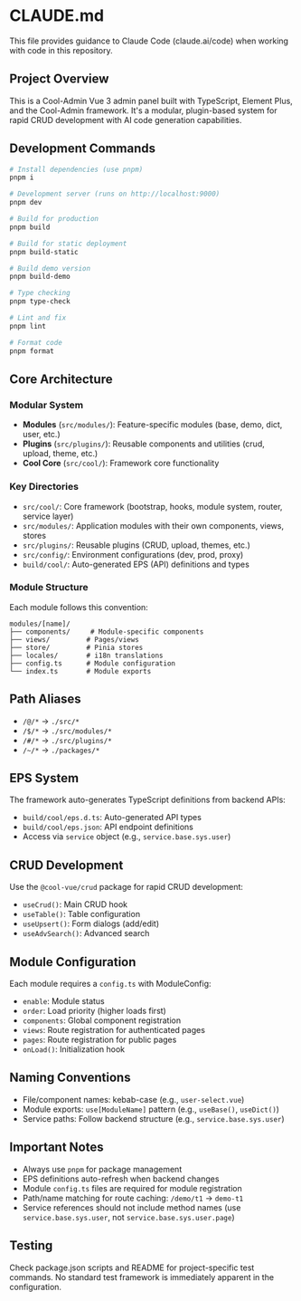 # CLAUDE.md

This file provides guidance to Claude Code (claude.ai/code) when working with code in this repository.

## Project Overview

This is a Cool-Admin Vue 3 admin panel built with TypeScript, Element Plus, and the Cool-Admin framework. It's a modular, plugin-based system for rapid CRUD development with AI code generation capabilities.

## Development Commands

```bash
# Install dependencies (use pnpm)
pnpm i

# Development server (runs on http://localhost:9000)
pnpm dev

# Build for production
pnpm build

# Build for static deployment  
pnpm build-static

# Build demo version
pnpm build-demo

# Type checking
pnpm type-check

# Lint and fix
pnpm lint

# Format code
pnpm format
```

## Core Architecture

### Modular System
- **Modules** (`src/modules/`): Feature-specific modules (base, demo, dict, user, etc.)
- **Plugins** (`src/plugins/`): Reusable components and utilities (crud, upload, theme, etc.)
- **Cool Core** (`src/cool/`): Framework core functionality

### Key Directories
- `src/cool/`: Core framework (bootstrap, hooks, module system, router, service layer)
- `src/modules/`: Application modules with their own components, views, stores
- `src/plugins/`: Reusable plugins (CRUD, upload, themes, etc.)
- `src/config/`: Environment configurations (dev, prod, proxy)
- `build/cool/`: Auto-generated EPS (API) definitions and types

### Module Structure
Each module follows this convention:
```
modules/[name]/
├── components/     # Module-specific components  
├── views/         # Pages/views
├── store/         # Pinia stores
├── locales/       # i18n translations
├── config.ts      # Module configuration
└── index.ts       # Module exports
```

## Path Aliases
- `/@/*` → `./src/*`
- `/$/*` → `./src/modules/*` 
- `/#/*` → `./src/plugins/*`
- `/~/*` → `./packages/*`

## EPS System
The framework auto-generates TypeScript definitions from backend APIs:
- `build/cool/eps.d.ts`: Auto-generated API types
- `build/cool/eps.json`: API endpoint definitions
- Access via `service` object (e.g., `service.base.sys.user`)

## CRUD Development
Use the `@cool-vue/crud` package for rapid CRUD development:
- `useCrud()`: Main CRUD hook
- `useTable()`: Table configuration
- `useUpsert()`: Form dialogs (add/edit)
- `useAdvSearch()`: Advanced search

## Module Configuration
Each module requires a `config.ts` with ModuleConfig:
- `enable`: Module status
- `order`: Load priority (higher loads first)
- `components`: Global component registration
- `views`: Route registration for authenticated pages
- `pages`: Route registration for public pages
- `onLoad()`: Initialization hook

## Naming Conventions
- File/component names: kebab-case (e.g., `user-select.vue`)
- Module exports: `use[ModuleName]` pattern (e.g., `useBase()`, `useDict()`)
- Service paths: Follow backend structure (e.g., `service.base.sys.user`)

## Important Notes
- Always use `pnpm` for package management
- EPS definitions auto-refresh when backend changes
- Module `config.ts` files are required for module registration
- Path/name matching for route caching: `/demo/t1` → `demo-t1`
- Service references should not include method names (use `service.base.sys.user`, not `service.base.sys.user.page`)

## Testing
Check package.json scripts and README for project-specific test commands. No standard test framework is immediately apparent in the configuration.